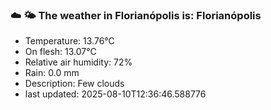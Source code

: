 ### ☁️ 🌤️  The weather in Florianópolis is: Florianópolis

- Temperature: 13.76°C
- On flesh: 13.07°C
- Relative air humidity: 72%
- Rain: 0.0 mm
- Description: Few clouds
- last updated: 2025-08-10T12:36:46.588776
